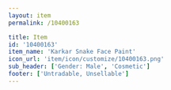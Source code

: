 ```yaml
---
layout: item
permalink: /10400163

title: Item
id: '10400163'
item_name: 'Karkar Snake Face Paint'
icon_url: 'item/icon/customize/10400163.png'
sub_header: ['Gender: Male', 'Cosmetic']
footer: ['Untradable, Unsellable']
---
```

